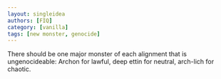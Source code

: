 ```yaml
---
layout: singleidea
authors: [FIQ]
category: [vanilla]
tags: [new monster, genocide]
---
```

There should be one major monster of each alignment that is ungenocideable: Archon for lawful, deep ettin for neutral, arch-lich for chaotic.
